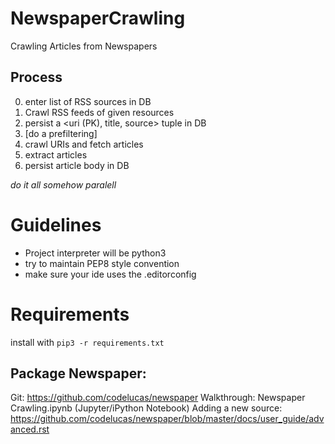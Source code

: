 # NewspaperCrawling
Crawling Articles from Newspapers

## Process
0. enter list of RSS sources in DB
0. Crawl RSS feeds of given resources
0. persist a <uri (PK), title, source> tuple in DB
0. [do a prefiltering]
0. crawl URIs and fetch articles
0. extract articles
0. persist article body in DB

*do it all somehow paralell*

# Guidelines
+ Project interpreter will be python3
+ try to maintain PEP8 style convention
+ make sure your ide uses the .editorconfig

# Requirements
install with `pip3 -r requirements.txt`

## Package Newspaper:
Git: https://github.com/codelucas/newspaper 
Walkthrough: Newspaper Crawling.ipynb  (Jupyter/iPython Notebook)
Adding a new source: https://github.com/codelucas/newspaper/blob/master/docs/user_guide/advanced.rst
